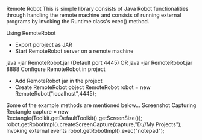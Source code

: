 Remote Robot
This is simple library consists of Java Robot functionalities through handling the remote machine and consists of running external programs by invoking the Runtime class's exec() method.

Using RemoteRobot
* Export poroject as JAR
* Start RemoteRobot server on a remote machine

java -jar RemoteRobot.jar (Default port 4445) OR java -jar RemoteRobot.jar 8888
Configure RemoteRobot in project
* Add RemoteRobot jar in the project
* Create RemoteRobot object
RemoteRobot robot = new RemoteRobot("localhost",4445);

Some of the example methods are mentioned below...
Screenshot Capturing
Rectangle capture = new Rectangle(Toolkit.getDefaultToolkit().getScreenSize()); robot.getRobotImpl().createScreenCapture(capture,"D://My Projects");
Invoking external events
robot.getRobotImpl().exec("notepad");

